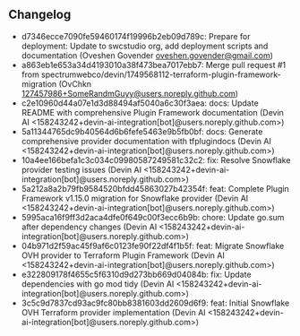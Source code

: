 ## Changelog
* d7346ecce7090fe59460174f19996b2eb09d789c: Prepare for deployment: Update to swcstudio org, add deployment scripts and documentation (Oveshen Govender <oveshen.govender@gmail.com>)
* a863eb1e653a34d4193010a38f473bea7017ebb7: Merge pull request #1 from spectrumwebco/devin/1749568112-terraform-plugin-framework-migration (OvChkn <127457986+SomeRandmGuyy@users.noreply.github.com>)
* c2e10960d44a07e1d3d88494af5040a6c30f3aea: docs: Update README with comprehensive Plugin Framework documentation (Devin AI <158243242+devin-ai-integration[bot]@users.noreply.github.com>)
* 5a11344765dc9b40564d6b6fefe5463e9b5fb0bf: docs: Generate comprehensive provider documentation with tfplugindocs (Devin AI <158243242+devin-ai-integration[bot]@users.noreply.github.com>)
* 10a4ee166befa1c3c034c09980587249581c32c2: fix: Resolve Snowflake provider testing issues (Devin AI <158243242+devin-ai-integration[bot]@users.noreply.github.com>)
* 5a212a8a2b79fb9584520bfdd45863027b42354f: feat: Complete Plugin Framework v1.15.0 migration for Snowflake provider (Devin AI <158243242+devin-ai-integration[bot]@users.noreply.github.com>)
* 5995aca16f9ff3d2aca4dfe0f649c00f3ecc6b9b: chore: Update go.sum after dependency changes (Devin AI <158243242+devin-ai-integration[bot]@users.noreply.github.com>)
* 04b971d2f59ac45f9af6c0123fe90f22df4f1b5f: feat: Migrate Snowflake OVH provider to Terraform Plugin Framework (Devin AI <158243242+devin-ai-integration[bot]@users.noreply.github.com>)
* e322809178f4655c5f6310d9d273bb669d04084b: fix: Update dependencies with go mod tidy (Devin AI <158243242+devin-ai-integration[bot]@users.noreply.github.com>)
* 3c5c9d7837cd93ac9fc80bb8381603dd2609d6f9: feat: Initial Snowflake OVH Terraform provider implementation (Devin AI <158243242+devin-ai-integration[bot]@users.noreply.github.com>)
